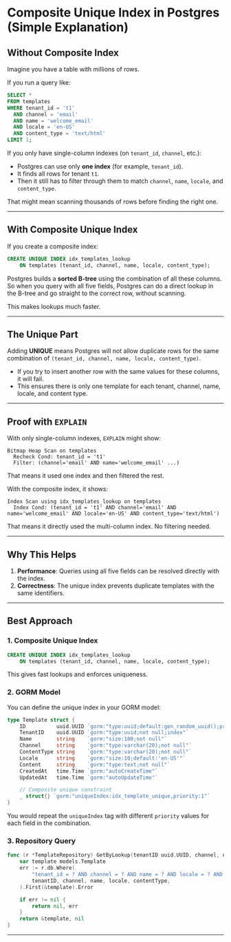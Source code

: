 # Composite Unique Index in Postgres (Simple Explanation)

## Without Composite Index

Imagine you have a table with millions of rows.

If you run a query like:

```sql
SELECT *
FROM templates
WHERE tenant_id = 't1'
  AND channel = 'email'
  AND name = 'welcome_email'
  AND locale = 'en-US'
  AND content_type = 'text/html'
LIMIT 1;
```

If you only have single-column indexes (on `tenant_id`, `channel`, etc.):

* Postgres can use only **one index** (for example, `tenant_id`).
* It finds all rows for tenant `t1`.
* Then it still has to filter through them to match `channel`, `name`, `locale`, and `content_type`.

That might mean scanning thousands of rows before finding the right one.

---

## With Composite Unique Index

If you create a composite index:

```sql
CREATE UNIQUE INDEX idx_templates_lookup
    ON templates (tenant_id, channel, name, locale, content_type);
```

Postgres builds a **sorted B-tree** using the combination of all these columns.
So when you query with all five fields, Postgres can do a direct lookup in the B-tree and go straight to the correct row, without scanning.

This makes lookups much faster.

---

## The Unique Part

Adding **UNIQUE** means Postgres will not allow duplicate rows for the same combination of `(tenant_id, channel, name, locale, content_type)`.

* If you try to insert another row with the same values for these columns, it will fail.
* This ensures there is only one template for each tenant, channel, name, locale, and content type.

---

## Proof with `EXPLAIN`

With only single-column indexes, `EXPLAIN` might show:

```
Bitmap Heap Scan on templates
  Recheck Cond: tenant_id = 't1'
  Filter: (channel='email' AND name='welcome_email' ...)
```

That means it used one index and then filtered the rest.

With the composite index, it shows:

```
Index Scan using idx_templates_lookup on templates
  Index Cond: (tenant_id = 't1' AND channel='email' AND name='welcome_email' AND locale='en-US' AND content_type='text/html')
```

That means it directly used the multi-column index. No filtering needed.

---

## Why This Helps

1. **Performance**: Queries using all five fields can be resolved directly with the index.
2. **Correctness**: The unique index prevents duplicate templates with the same identifiers.

---

## Best Approach

### 1. Composite Unique Index

```sql
CREATE UNIQUE INDEX idx_templates_lookup
    ON templates (tenant_id, channel, name, locale, content_type);
```

This gives fast lookups and enforces uniqueness.

### 2. GORM Model

You can define the unique index in your GORM model:

```go
type Template struct {
	ID          uuid.UUID `gorm:"type:uuid;default:gen_random_uuid();primaryKey"`
	TenantID    uuid.UUID `gorm:"type:uuid;not null;index"`
	Name        string    `gorm:"size:100;not null"`
	Channel     string    `gorm:"type:varchar(20);not null"`
	ContentType string    `gorm:"type:varchar(20);not null"`
	Locale      string    `gorm:"size:10;default:'en-US'"`
	Content     string    `gorm:"type:text;not null"`
	CreatedAt   time.Time `gorm:"autoCreateTime"`
	UpdatedAt   time.Time `gorm:"autoUpdateTime"`

	// Composite unique constraint
	_ struct{} `gorm:"uniqueIndex:idx_template_unique,priority:1"`
}
```

You would repeat the `uniqueIndex` tag with different `priority` values for each field in the combination.

### 3. Repository Query

```go
func (r *TemplateRepository) GetByLookup(tenantID uuid.UUID, channel, name, locale, contentType string) (*models.Template, error) {
	var template models.Template
	err := r.db.Where(
		"tenant_id = ? AND channel = ? AND name = ? AND locale = ? AND content_type = ?",
		tenantID, channel, name, locale, contentType,
	).First(&template).Error

	if err != nil {
		return nil, err
	}
	return &template, nil
}
```

---

